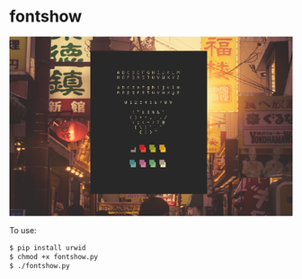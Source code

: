 # fontshow

![screenshot](screenshot.png)

To use:
```
$ pip install urwid
$ chmod +x fontshow.py
$ ./fontshow.py
```
